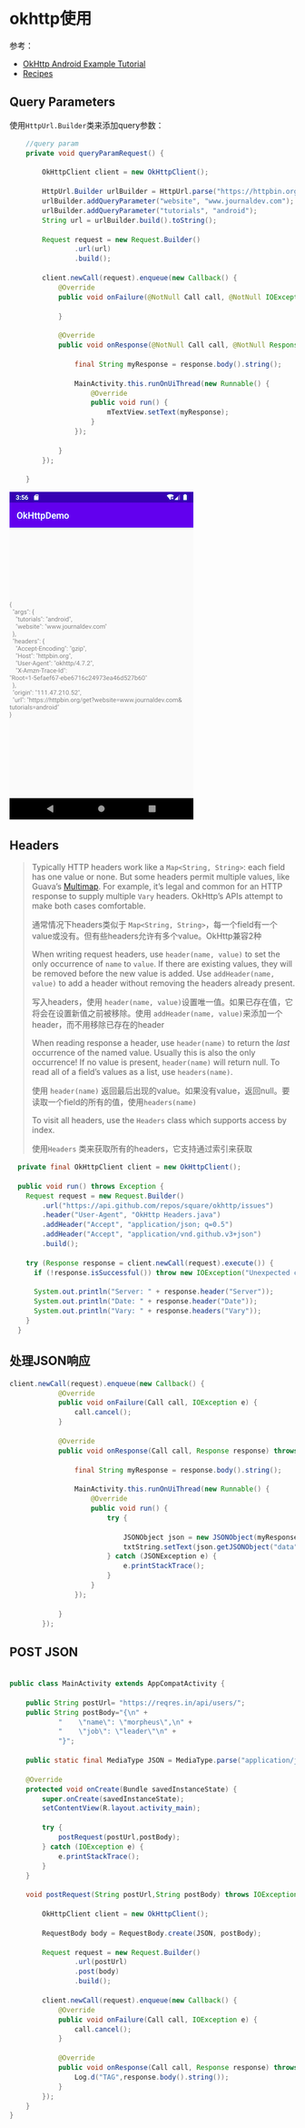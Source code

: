# okhttp使用

参考：

+ [OkHttp Android Example Tutorial](https://www.journaldev.com/13629/okhttp-android-example-tutorial)
+ [Recipes](https://square.github.io/okhttp/recipes/)



## Query Parameters

使用`HttpUrl.Builder`类来添加query参数：

```java
    //query param
    private void queryParamRequest() {

        OkHttpClient client = new OkHttpClient();

        HttpUrl.Builder urlBuilder = HttpUrl.parse("https://httpbin.org/get").newBuilder();
        urlBuilder.addQueryParameter("website", "www.journaldev.com");
        urlBuilder.addQueryParameter("tutorials", "android");
        String url = urlBuilder.build().toString();

        Request request = new Request.Builder()
                .url(url)
                .build();

        client.newCall(request).enqueue(new Callback() {
            @Override
            public void onFailure(@NotNull Call call, @NotNull IOException e) {

            }

            @Override
            public void onResponse(@NotNull Call call, @NotNull Response response) throws IOException {

                final String myResponse = response.body().string();

                MainActivity.this.runOnUiThread(new Runnable() {
                    @Override
                    public void run() {
                        mTextView.setText(myResponse);
                    }
                });

            }
        });

    }
```

![002](https://github.com/winfredzen/Android-Basic/blob/master/网络/images/002.png)



## Headers

> Typically HTTP headers work like a `Map<String, String>`: each field has one value or none. But some headers permit multiple values, like Guava’s [Multimap](http://docs.guava-libraries.googlecode.com/git/javadoc/com/google/common/collect/Multimap.html). For example, it’s legal and common for an HTTP response to supply multiple `Vary` headers. OkHttp’s APIs attempt to make both cases comfortable.
>
> 通常情况下headers类似于 `Map<String, String>`，每一个field有一个value或没有。但有些headers允许有多个value。OkHttp兼容2种
>
> When writing request headers, use `header(name, value)` to set the only occurrence of `name` to `value`. If there are existing values, they will be removed before the new value is added. Use `addHeader(name, value)` to add a header without removing the headers already present.
>
> 写入headers，使用 `header(name, value)`设置唯一值。如果已存在值，它将会在设置新值之前被移除。使用 `addHeader(name, value)`来添加一个header，而不用移除已存在的header
>
> When reading response a header, use `header(name)` to return the *last* occurrence of the named value. Usually this is also the only occurrence! If no value is present, `header(name)` will return null. To read all of a field’s values as a list, use `headers(name)`.
>
> 使用 `header(name)` 返回最后出现的value。如果没有value，返回null。要读取一个field的所有的值，使用`headers(name)`
>
> To visit all headers, use the `Headers` class which supports access by index.
>
> 使用`Headers` 类来获取所有的headers，它支持通过索引来获取

```java
  private final OkHttpClient client = new OkHttpClient();

  public void run() throws Exception {
    Request request = new Request.Builder()
        .url("https://api.github.com/repos/square/okhttp/issues")
        .header("User-Agent", "OkHttp Headers.java")
        .addHeader("Accept", "application/json; q=0.5")
        .addHeader("Accept", "application/vnd.github.v3+json")
        .build();

    try (Response response = client.newCall(request).execute()) {
      if (!response.isSuccessful()) throw new IOException("Unexpected code " + response);

      System.out.println("Server: " + response.header("Server"));
      System.out.println("Date: " + response.header("Date"));
      System.out.println("Vary: " + response.headers("Vary"));
    }
  }
```



## 处理JSON响应

```java
client.newCall(request).enqueue(new Callback() {
            @Override
            public void onFailure(Call call, IOException e) {
                call.cancel();
            }

            @Override
            public void onResponse(Call call, Response response) throws IOException {

                final String myResponse = response.body().string();

                MainActivity.this.runOnUiThread(new Runnable() {
                    @Override
                    public void run() {
                        try {

                            JSONObject json = new JSONObject(myResponse);
                            txtString.setText(json.getJSONObject("data").getString("first_name")+ " "+json.getJSONObject("data").getString("last_name"));
                        } catch (JSONException e) {
                            e.printStackTrace();
                        }
                    }
                });

            }
        });
```



## POST JSON

```java

public class MainActivity extends AppCompatActivity {

    public String postUrl= "https://reqres.in/api/users/";
    public String postBody="{\n" +
            "    \"name\": \"morpheus\",\n" +
            "    \"job\": \"leader\"\n" +
            "}";

    public static final MediaType JSON = MediaType.parse("application/json; charset=utf-8");

    @Override
    protected void onCreate(Bundle savedInstanceState) {
        super.onCreate(savedInstanceState);
        setContentView(R.layout.activity_main);

        try {
            postRequest(postUrl,postBody);
        } catch (IOException e) {
            e.printStackTrace();
        }
    }

    void postRequest(String postUrl,String postBody) throws IOException {

        OkHttpClient client = new OkHttpClient();

        RequestBody body = RequestBody.create(JSON, postBody);

        Request request = new Request.Builder()
                .url(postUrl)
                .post(body)
                .build();

        client.newCall(request).enqueue(new Callback() {
            @Override
            public void onFailure(Call call, IOException e) {
                call.cancel();
            }

            @Override
            public void onResponse(Call call, Response response) throws IOException {
                Log.d("TAG",response.body().string());
            }
        });
    }
}

```



